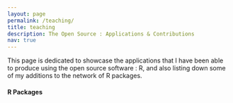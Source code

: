 ```yaml
---
layout: page
permalink: /teaching/
title: teaching
description: The Open Source : Applications & Contributions
nav: true
---
```


This page is dedicated to showcase the applications that I have been able to produce using the open source software : R, and also listing down some of my additions to the network of R packages.

#### R Packages
